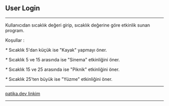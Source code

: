 **User Login**
---
---
Kullanıcıdan sıcaklık değeri girip, sıcaklık değerine göre etkinlik sunan program.

Koşullar :

_*_  Sıcaklık 5'dan küçük ise "Kayak" yapmayı öner. 

_*_ Sıcaklık 5 ve 15 arasında ise "Sinema" etkinliğini öner. 

_*_ Sıcaklık 15 ve 25 arasında ise "Piknik" etkinliğini öner.

_*_ Sıcaklık 25'ten büyük ise "Yüzme" etkinliğini öner.


___

[patika.dev linkim](https://app.patika.dev/betulozgen)

----


